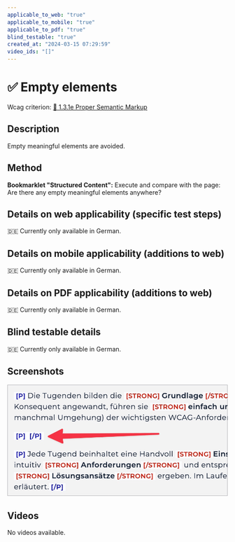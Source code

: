 ```yaml
---
applicable_to_web: "true"
applicable_to_mobile: "true"
applicable_to_pdf: "true"
blind_testable: "true"
created_at: "2024-03-15 07:29:59"
video_ids: "[]"
---
```


# ✅ Empty elements

Wcag criterion: [📜 1.3.1e Proper Semantic Markup](..)

## Description

Empty meaningful elements are avoided.

## Method

**Bookmarklet "Structured Content":** Execute and compare with the page: Are there any empty meaningful elements anywhere?

## Details on web applicability (specific test steps)

🇩🇪 Currently only available in German.

## Details on mobile applicability (additions to web)

🇩🇪 Currently only available in German.

## Details on PDF applicability (additions to web)

🇩🇪 Currently only available in German.

## Blind testable details

🇩🇪 Currently only available in German.

## Screenshots

![Ein leerer Paragraf](images/ein-leerer-paragraf.png)

## Videos

No videos available.
